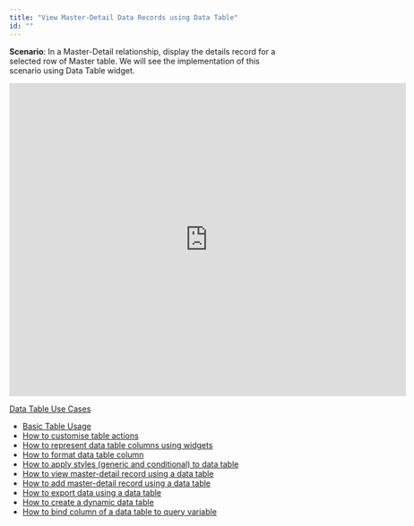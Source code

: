 ```yaml
---
title: "View Master-Detail Data Records using Data Table"
id: ""
---
```


**Scenario**: In a Master-Detail relationship, display the details record for a selected row of Master table. We will see the implementation of this scenario using Data Table widget.

<iframe width="708" height="560" src="https://docs.google.com/presentation/d/e/2PACX-1vR6zEFaf8HN57hgAznMBXajgaMDaktaPiXPXiEArsQHzH1_nPmGHuC3lLxv8vDCuRZ0APorVfKyKRvk/embed?start=false&amp;loop=false&amp;delayms=3000" frameborder="0" allowfullscreen="allowfullscreen" mozallowfullscreen="mozallowfullscreen" webkitallowfullscreen="webkitallowfullscreen"></iframe>

[Data Table Use Cases](/learn/app-development/widgets/datalive/datatable/data-table-use-cases/)

- [Basic Table Usage](/learn/app-development/widgets/datalive/datatable/data-table-basic-usage/)
- [How to customise table actions](/learn/how-tos/data-table-actions/)
- [How to represent data table columns using widgets](/learn/how-tos/data-table-widget-representations/)
- [How to format data table column](/learn/how-tos/data-table-format-options/)
- [How to apply styles (generic and conditional) to data table](/learn/how-tos/data-table-styling/)
- [How to view master-detail record using a data table](/learn/how-tos/view-master-detail-data-records-using-data-table/)
- [How to add master-detail record using a data table](/learn/how-tos/add-master-detail-records-using-data-table/)
- [How to export data using a data table](/learn/how-tos/export-data-data-table/)
- [How to create a dynamic data table](/learn/how-tos/dynamic-data-tables/)
- [How to bind column of a data table to query variable](/learn/how-tos/data-table-column-bound-query/)
